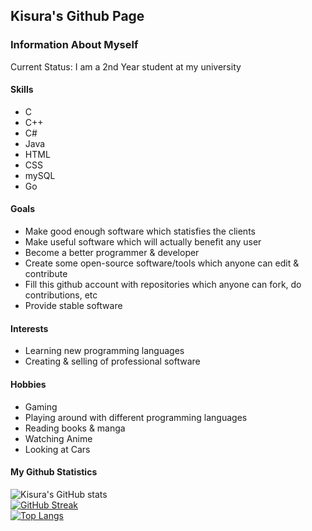 <h2>Kisura's Github Page</h2>

### Information About Myself 
<p>
     Current Status: I am a 2nd Year student at my university <br>
</p>

#### Skills
- C
- C++
- C#
- Java
- HTML
- CSS
- mySQL
- Go

#### Goals
- Make good enough software which statisfies the clients
- Make useful software which will actually benefit any user
- Become a better programmer & developer
- Create some open-source software/tools which anyone can edit & contribute
- Fill this github account with repositories which anyone can fork, do contributions, etc
- Provide stable software 

#### Interests
- Learning new programming languages
- Creating & selling of professional software

#### Hobbies
- Gaming
- Playing around with different programming languages
- Reading books & manga
- Watching Anime
- Looking at Cars

####  My Github Statistics 
![Kisura's GitHub stats](https://github-readme-stats.vercel.app/api?username=KisuraWSP&show_icons=true)<br>
[![GitHub Streak](https://github-readme-streak-stats.herokuapp.com?user=KisuraWSP)](https://git.io/streak-stats)<br>
[![Top Langs](https://github-readme-stats.vercel.app/api/top-langs/?username=KisuraWSP&langs_count=8)](https://github.com/anuraghazra/github-readme-stats)<br>

<!--
**KisuraWSP/KisuraWSP** is a ✨ _special_ ✨ repository because its `README.md` (this file) appears on your GitHub profile.

Here are some ideas to get you started:

- 🔭 I’m currently working ...
- 🌱 I’m currently learning ...
- 👯 I’m looking to collaborate on ...
- 🤔 I’m looking for help with ...
- 💬 Ask me about ...
- 📫 How to reach me: ...
- 😄 Pronouns: ...
- ⚡ Fun fact: ...
-->

